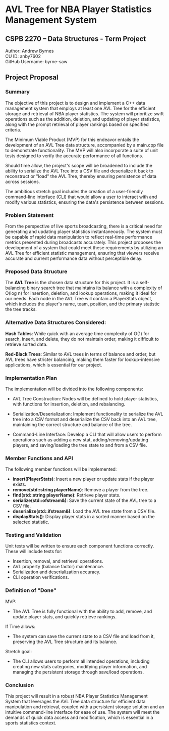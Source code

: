 # AVL Tree for NBA Player Statistics Management System
## CSPB 2270 – Data Structures - Term Project
Author: Andrew Byrnes  
CU ID: anby7602  
GitHub Username: byrne-saw  


## Project Proposal  

### Summary  
The objective of this project is to design and implement a C++ data management system that employs at least one AVL Tree for the efficient storage and retrieval of NBA player statistics. The system will prioritize swift operations such as the addition, deletion, and updating of player statistics, along with the prompt retrieval of player rankings based on specified criteria.

The Minimum Viable Product (MVP) for this endeavor entails the development of an AVL Tree data structure, accompanied by a main.cpp file to demonstrate functionality. The MVP will also incorporate a suite of unit tests designed to verify the accurate performance of all functions.

Should time allow, the project's scope will be broadened to include the ability to serialize the AVL Tree into a CSV file and deserialize it back to reconstruct or "load" the AVL Tree, thereby ensuring persistence of data across sessions.

The ambitious stretch goal includes the creation of a user-friendly command-line interface (CLI) that would allow a user to interact with and modify various statistics, ensuring the data's persistence between sessions.

### Problem Statement
From the perspective of live sports broadcasting, there is a critical need for generating and updating player statistics instantaneously. The system must be capable of rapid data manipulation to reflect real-time performance metrics presented during broadcasts accurately. This project proposes the development of a system that could meet these requirements by utilizing an AVL Tree for efficient statistic management, ensuring that viewers receive accurate and current performance data without perceptible delay.

### Proposed Data Structure

The **AVL Tree** is the chosen data structure for this project. It is a self-balancing binary search tree that maintains its balance with a complexity of O(log n) for insertion, deletion, and lookup operations, making it ideal for our needs. Each node in the AVL Tree will contain a PlayerStats object, which includes the player's name, team, position, and the primary statistic the tree tracks.

### Alternative Data Structures Considered:

**Hash Tables**: While quick with an average time complexity of O(1) for search, insert, and delete, they do not maintain order, making it difficult to retrieve sorted data.

**Red-Black Trees**: Similar to AVL trees in terms of balance and order, but AVL trees have stricter balancing, making them faster for lookup-intensive applications, which is essential for our project.

### Implementation Plan

The implementation will be divided into the following components:

* AVL Tree Construction: Nodes will be defined to hold player statistics, with functions for insertion, deletion, and rebalancing.

* Serialization/Deserialization: Implement functionality to serialize the AVL tree into a CSV format and deserialize the CSV back into an AVL tree, maintaining the correct structure and balance of the tree.

* Command-Line Interface: Develop a CLI that will allow users to perform operations such as adding a new stat, adding/removing/updating players, and saving/loading the tree state to and from a CSV file.

### Member Functions and API

The following member functions will be implemented:

* **insert(PlayerStats)**: Insert a new player or update stats if the player exists.  
* **remove(std::string playerName)**: Remove a player from the tree.  
* **find(std::string playerName)**: Retrieve player stats.  
* **serialize(std::ofstream&)**: Save the current state of the AVL tree to a CSV file.  
* **deserialize(std::ifstream&)**: Load the AVL tree state from a CSV file.  
* **displayStats()**: Display player stats in a sorted manner based on the selected statistic.  

### Testing and Validation

Unit tests will be written to ensure each component functions correctly. These will include tests for:

* Insertion, removal, and retrieval operations.  
* AVL property (balance factor) maintenance.  
* Serialization and deserialization accuracy.  
* CLI operation verifications.  

### Definition of "Done"
MVP:
* The AVL Tree is fully functional with the ability to add, remove, and update player stats, and quickly retrieve rankings.  

If Time allows: 
* The system can save the current state to a CSV file and load from it, preserving the AVL Tree structure and its balance.

Stretch goal:  
* The CLI allows users to perform all intended operations, including creating new stats categories, modifying player information, and managing the persistent storage through save/load operations.

### Conclusion

This project will result in a robust NBA Player Statistics Management System that leverages the AVL Tree data structure for efficient data manipulation and retrieval, coupled with a persistent storage solution and an intuitive command-line interface for ease of use. The system will meet the demands of quick data access and modification, which is essential in a sports statistics context.
